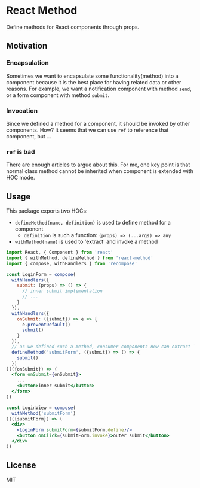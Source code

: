 # React Method

Define methods for React components through props.

## Motivation

### Encapsulation
Sometimes we want to encapsulate some functionality(method) into a component because it is the best place for having related data or other reasons. For example, we want a notification component with method `send`, or a form component with method `submit`.
 
### Invocation
Since we defined a method for a component, it should be invoked by other components. How? It seems that we can use `ref` to reference that component, but ...
 
### `ref` is bad
There are enough articles to argue about this. For me, one key point is that normal class method cannot be inherited when component is extended with HOC mode.

## Usage

This package exports two HOCs:

- `defineMethod(name, definition)` is used to define method for a component
  - `definition` is such a function: `(props) => (...args) => any`
- `withMethod(name)` is used to 'extract' and invoke a method

```jsx harmony
import React, { Component } from 'react'
import { withMethod, defineMethod } from 'react-method'
import { compose, withHandlers } from 'recompose'

const LoginForm = compose(
  withHandlers({
    submit: (props) => () => {
      // inner submit implementation
      // ...
    }
  }),
  withHandlers({
    onSubmit: ({submit}) => e => {
      e.preventDefault()
      submit()
    }  
  }),
  // as we defined such a method, consumer components now can extract `submitForm` method from this component through props
  defineMethod('submitForm', ({submit}) => () => {
    submit()
  })
)(({onSubmit}) => (
  <form onSubmit={onSubmit}>
    ...
    <button>inner submit</button>
  </form>
))

const LoginView = compose(
  withMethod('submitForm')
)(({submitForm}) => (
  <div>
    <LoginForm submitForm={submitForm.define}/>
    <button onClick={submitForm.invoke}>outer submit</button>
  </div>
))
```

## License
MIT
